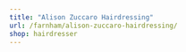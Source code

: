 ```yaml
---
title: "Alison Zuccaro Hairdressing"
url: /farnham/alison-zuccaro-hairdressing/
shop: hairdresser
---
```

